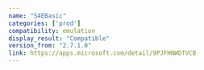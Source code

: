 ```yaml
---
name: "S4EBasic"
categories: ['prod']
compatibility: emulation
display_result: "Compatible"
version_from: "2.7.1.0"
link: https://apps.microsoft.com/detail/9PJFHNWDTVCB
---
```

